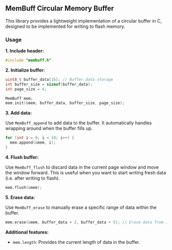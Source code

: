 ## MemBuff Circular Memory Buffer

This library provides a lightweight implementation of a circular buffer in C, designed to be implemented for writing to flash memory. 

### Usage

**1. Include header:**

```C
#include "membuff.h"
```
**2. Initialize buffer:**

```C
uint8_t buffer_data[16]; // Buffer data storage
int buffer_size = sizeof(buffer_data);
int page_size = 4;

MemBuff mem;
mem.init(&mem, buffer_data, buffer_size, page_size);

```

**3. Add data:**

Use `MemBuff_append` to add data to the buffer. It automatically handles wrapping around when the buffer fills up.

```C
for (int i = 0; i < 10; i++) {
  mem.append(&mem, i);
}
```

**4. Flush buffer:**

Use `MemBuff_flush` to discard data in the current page window and move the window forward. This is useful when you want to start writing fresh data (i.e. after writing to flash).

```C
mem.flush(&mem);
```

**5. Erase data:**

Use `MemBuff_erase` to manually erase a specific range of data within the buffer.

```C
mem.erase(&mem, buffer_data + 2, buffer_data + 5); // Erase data from index 2 to 4
```

**Additional features:**

-   `mem.length`: Provides the current length of data in the buffer.
